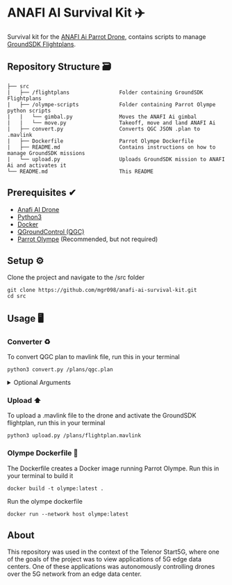 # ANAFI AI Survival Kit ✈️

Survival kit for the [ANAFI Ai Parrot Drone](https://www.parrot.com/en/drones/anafi-ai), contains scripts to manage [GroundSDK Flightplans](https://developer.parrot.com/docs/mavlink-flightplan/overview.html).

## Repository Structure 🗃️
```
├── src
|   ├── /flightplans                Folder containing GroundSDK Flightplans
|   ├── /olympe-scripts             Folder containing Parrot Olympe python scripts
|   |   └── gimbal.py               Moves the ANAFI Ai gimbal    
|   |   └── move.py                 Takeoff, move and land ANAFI Ai    
|   ├── convert.py                  Converts QGC JSON .plan to .mavlink
|   ├── Dockerfile                  Parrot Olympe Dockerfile
|   ├── README.md                   Contains instructions on how to manage GroundSDK missions
|   └── upload.py                   Uploads GroundSDK mission to ANAFI Ai and activates it    
└── README.md                       This README
```
## Prerequisites ✔

* [Anafi AI Drone](https://www.parrot.com/en/drones/anafi-ai)
* [Python3](https://www.python.org/downloads)
* [Docker](https://docs.docker.com/get-docker/)  
* [QGroundControl (QGC)]() 
* [Parrot Olympe](https://developer.parrot.com/docs/olympe/installation.html) (Recommended, but not required)

## Setup ⚙️

Clone the project and navigate to the /src folder
```
git clone https://github.com/mgr098/anafi-ai-survival-kit.git
cd src
```

## Usage 🖥

### Converter ♻️

To convert QGC plan to mavlink file, run this in your terminal
```
python3 convert.py /plans/qgc.plan
```

<details>
<summary> Optional Arguments </summary>
<br>

```
python3 convert.py --help
```
Output
```
usage: convert.py [-h] [--out OUT] [--version VERSION]
               [--takeoff TAKEOFF]
               filepath

Convert QGC .plan to .mavlink format

positional arguments:
  filepath           Usage: python3 convert.py </path/to/file/>

optional arguments:
  -h, --help         show this help message and exit
  --out OUT          MAVlink filename
  --version VERSION  MAVlink version
  --takeoff TAKEOFF  Add takeoff at start of mavlink
```
Example usecase of optional arguments

```
python3 convert.py qgc.plan --out output.mavlink --version 120 --takeoff True
```
</details>


### Upload ⬆️

To upload a .mavlink file to the drone and activate the GroundSDK flightplan, run this in your terminal
```
python3 upload.py /plans/flightplan.mavlink
```

### Olympe Dockerfile 🐋

The Dockerfile creates a Docker image running Parrot Olympe. Run this in your terminal to build it
```
docker build -t olympe:latest .
```

Run the olympe dockerfile 

```
docker run --network host olympe:latest
```

## About

This repository was used in the context of the Telenor Start5G, where one of the goals of the project was to view applications of 5G edge data centers. One of these applications was autonomously controlling drones over the 5G network from an edge data center. 

